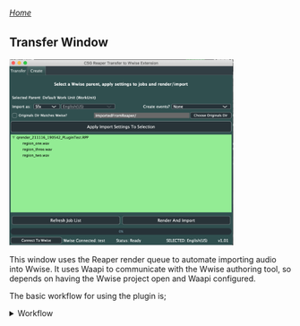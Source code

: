###### [Home](../../index.md)
## Transfer Window

<img src="../../docs/images/PluginWindowMain.png" width="400">

This window uses the Reaper render queue to automate importing audio into Wwise.
It uses Waapi to communicate with the Wwise authoring tool, so depends on having the Wwise project open and Waapi configured.

The basic workflow for using the plugin is;

<details>
  <summary>Workflow</summary>

  1. In Reaper, instead of directly rendering your audio files, add them to the render queue\
  <img src="../../docs/images/renderqueue.png" width="400">\
  2. The plugin will show the render job and the resulting files in the main window\
  <img src="../../docs/images/transferjobs.png" width="400">\
  3. The top section of the plugin is where you set and apply the import properties for the render queue jobs\
  <img src="../../docs/images/transferproperties.png" width="400">\
  4. Once you have set the properties, ensure you have the desired parent selected in Wwise, then select the desired job and hit Apply\
  <img src="../../docs/images/transferapplied.png" width="400">\
  5. Once all jobs have their import properties set, you are ready to Render and Import\
  <img src="../../docs/images/transferbuttons.png" width="400">\
  This will start Reaper rendering, and when the render is finished the plugin will import the resulting files into Wwise using the import settings\

</details>
